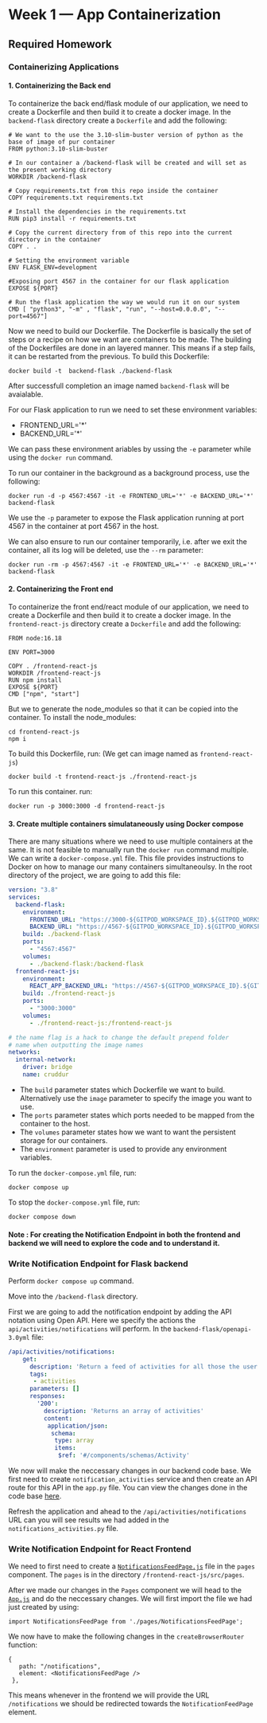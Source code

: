 # Week 1 — App Containerization

## Required Homework

### Containerizing Applications

#### 1. Containerizing the Back end

To containerize the back end/flask module of our application, we need to create a Dockerfile and then build it to create a docker image.
In the `backend-flask` directory create a `Dockerfile` and add the following:

```
# We want to the use the 3.10-slim-buster version of python as the base of image of pur container
FROM python:3.10-slim-buster

# In our container a /backend-flask will be created and will set as the present working directory
WORKDIR /backend-flask

# Copy requirements.txt from this repo inside the container 
COPY requirements.txt requirements.txt

# Install the dependencies in the requirements.txt
RUN pip3 install -r requirements.txt

# Copy the current directory from of this repo into the current directory in the container
COPY . .

# Setting the environment variable
ENV FLASK_ENV=development

#Exposing port 4567 in the container for our flask application
EXPOSE ${PORT}

# Run the flask application the way we would run it on our system
CMD [ "python3", "-m" , "flask", "run", "--host=0.0.0.0", "--port=4567"]
```

Now we need to build our Dockerfile. The Dockerfile is basically the set of steps or a recipe on how we want are containers to be made. The building of the Dockerfiles are done in an layered manner. This means if a step fails, it can be restarted from the previous. To build this Dockerfile:

```
docker build -t  backend-flask ./backend-flask
```
After successfull completion an image named `backend-flask`  will be avaialable. 

For our Flask application to run we need to set these environment variables: 
- FRONTEND_URL='*'
- BACKEND_URL='*'

We can pass these environment ariables by ussing the `-e` parameter while using the `docker run` command.

To run our container in the background as a background process, use the following:
```
docker run -d -p 4567:4567 -it -e FRONTEND_URL='*' -e BACKEND_URL='*' backend-flask
```
We use the `-p` parameter to expose the Flask application running at port 4567 in the container at port 4567 in the host.

We can also ensure to run our container temporarily, i.e. after we exit the container, all its log will be deleted, use the `--rm` parameter:
```
docker run -rm -p 4567:4567 -it -e FRONTEND_URL='*' -e BACKEND_URL='*' backend-flask
```
#### 2. Containerizing the Front end

To containerize the front end/react module of our application, we need to create a Dockerfile and then build it to create a docker image.
In the `frontend-react-js` directory create a `Dockerfile` and add the following:

```
FROM node:16.18

ENV PORT=3000

COPY . /frontend-react-js
WORKDIR /frontend-react-js
RUN npm install
EXPOSE ${PORT}
CMD ["npm", "start"]
```

But we to generate the node_modules so that it can be copied into the container. To install the node_modules:
```
cd frontend-react-js
npm i
```

To build this Dockerfile, run:  (We get can image named as `frontend-react-js`)
```
docker build -t frontend-react-js ./frontend-react-js
```
To run this container. run:
 ```
 docker run -p 3000:3000 -d frontend-react-js
 ```
 
#### 3. Create multiple containers simulataneously using Docker compose

There are many situations where we need to use multiple containers at the same. It is not feasible to manually run the `docker run` command multiple. We can write a `docker-compose.yml` file. This file provides instructions to Docker on how to manage our many containers simultaneoulsy. In the root directory of the project, we are going to add this file:

```YAML
version: "3.8"
services:
  backend-flask:
    environment:
      FRONTEND_URL: "https://3000-${GITPOD_WORKSPACE_ID}.${GITPOD_WORKSPACE_CLUSTER_HOST}"
      BACKEND_URL: "https://4567-${GITPOD_WORKSPACE_ID}.${GITPOD_WORKSPACE_CLUSTER_HOST}"
    build: ./backend-flask
    ports:
      - "4567:4567"
    volumes:
      - ./backend-flask:/backend-flask
  frontend-react-js:
    environment:
      REACT_APP_BACKEND_URL: "https://4567-${GITPOD_WORKSPACE_ID}.${GITPOD_WORKSPACE_CLUSTER_HOST}"
    build: ./frontend-react-js
    ports:
      - "3000:3000"
    volumes:
      - ./frontend-react-js:/frontend-react-js

# the name flag is a hack to change the default prepend folder
# name when outputting the image names
networks: 
  internal-network:
    driver: bridge
    name: cruddur
```

- The `build` parameter states which Dockerfile we want to build. Alternatively use the `image` parameter to specify the image you want to use.
- The `ports` parameter states which ports needed to be mapped from the container to the host.
- The `volumes` parameter states how we want to want the persistent storage for our containers.
- The `environment` parameter is used to provide any environment variables.

To run the `docker-compose.yml` file, run:
```
docker compose up
```

To stop the `docker-compose.yml` file, run:
```
docker compose down
```
#### Note : For creating the Notification Endpoint in both the frontend and backend we will need to explore the code and to understand it.

### Write Notification Endpoint for Flask backend

Perform `docker compose up` command.

Move into the `/backend-flask` directory.

First we are going to add the notification endpoint by adding the API notation using Open API. Here we specify the actions the `api/activities/notifications` will perform. In the `backend-flask/openapi-3.0yml` file:
```YAML
/api/activities/notifications:
    get:
      description: 'Return a feed of activities for all those the user follows'
      tags:
       - activities
      parameters: []
      responses:
        '200':
          description: 'Returns an array of activities'
          content:
           application/json:
            schema:
             type: array
             items:
              $ref: '#/components/schemas/Activity'
```
 We now will make the neccessary changes in our backend code base. We first need to create `notification_activities` service and then create an API route for this API in the `app.py` file. You can view the changes done in the code base [here](https://github.com/Babapool/aws-bootcamp-cruddur-2023/commit/d2e2380f8758f82895f8cef8276ff25dbc302a2e).
 
 Refresh the application and ahead to the `/api/activities/notifications` URL can you will see results we had added in the `notifications_activities.py` file.
 
 ### Write Notification Endpoint for React Frontend
  
 We need to first need to create a [`NotificationsFeedPage.js`](https://github.com/Babapool/aws-bootcamp-cruddur-2023/blob/week-1/frontend-react-js/src/pages/NotificationsFeedPage.js) file in the `pages` component. The `pages` is in the directory `/frontend-react-js/src/pages`.
 
 After we made our changes in the `Pages` component we will head to the [`App.js`](https://github.com/Babapool/aws-bootcamp-cruddur-2023/blob/week-1/frontend-react-js/src/App.js) and do the neccessary changes. We will first import the file we had just created by using:
 
 ```JS
 import NotificationsFeedPage from './pages/NotificationsFeedPage';
```
 We now have to make the following changes in the `createBrowserRouter` function:
 ```JS
 {
    path: "/notifications",
    element: <NotificationsFeedPage />
  },
  ```
  
  This means whenever in the frontend we will provide the URL `/notifications` we should be redirected towards the `NotificationFeedPage` element.
 
